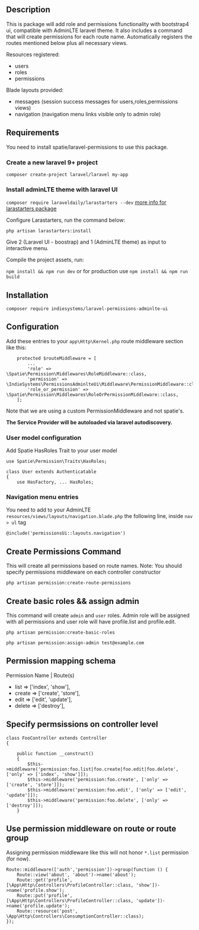 ## Description

This is package will add role and permissions functionality with bootstrap4 ui, compatible with AdminLTE laravel theme. It also includes a command that will create permissions for each route name. Automatically registers the routes mentioned below plus all necessary views.

Resources registered:
* users
* roles
* permissions

Blade layouts provided:
* messages (session success messages for users,roles,permissions views)
* navigation (navigation menu links visible only to admin role)

## Requirements

You need to install spatie/laravel-permissions to use this package.

### Create a new laravel 9+ project 

`composer create-project laravel/laravel my-app`

### Install adminLTE theme with laravel UI

`composer require laraveldaily/larastarters --dev`
[more info for larastarters package](https://github.com/LaravelDaily/Larastarters)

Configure Larastarters, run the command below:

`php artisan larastarters:install`

Give 2 (Laravel UI - boostrap) and 1 (AdminLTE theme) as input to interactive menu.

Compile the project assets, run:

`npm install && npm run dev`
or for production use
`npm install && npm run build`


## Installation

`composer require indiesystems/laravel-permissions-adminlte-ui`

## Configuration

Add these entries to your `app\Http\Kernel.php` route middleware section like this:

```
    protected $routeMiddleware = [
		...
        'role' => \Spatie\Permission\Middlewares\RoleMiddleware::class,
        'permission' => \IndieSystems\PermissionsAdminlteUi\Middleware\PermissionMiddleware::class,
        'role_or_permission' => \Spatie\Permission\Middlewares\RoleOrPermissionMiddleware::class,
    ];
```

Note that we are using a custom PermissionMiddleware and not spatie's.

**The Service Provider will be autoloaded via laravel autodiscovery.**

### User model configuration

Add Spatie HasRoles Trait to your user model

```
use Spatie\Permission\Traits\HasRoles;

class User extends Authenticatable
{
    use HasFactory, ... HasRoles;
```

### Navigation menu entries

You need to add to your AdminLTE `resources/views/layouts/navigation.blade.php` the following line, inside `nav > ul` tag

`@include('permissionsUi::layouts.navigation')`

## Create Permissions Command

This will create all permissions based on route names.
Note: You should specify permissions middleware on each controller constructor

`php artisan permission:create-route-permissions`

## Create basic roles && assign admin

This command will create `admin` and `user` roles. Admin role will be assigned with all permissions and user role will have profile.list and profile.edit.

`php artisan permission:create-basic-roles`

`php artisan permission:assign-admin test@example.com`

## Permission mapping schema

Permission Name | Route(s)
* list   => ['index', 'show'],
* create => ['create', 'store'],
* edit   => ['edit', 'update'],
* delete => ['destroy'],

## Specify permsissions on controller level

```
class FooController extends Controller
{

    public function __construct()
    {
        $this->middleware('permission:foo.list|foo.create|foo.edit|foo.delete', ['only' => ['index', 'show']]);
        $this->middleware('permission:foo.create', ['only' => ['create', 'store']]);
        $this->middleware('permission:foo.edit', ['only' => ['edit', 'update']]);
        $this->middleware('permission:foo.delete', ['only' => ['destroy']]);
    }
```


## Use permission middleware on route or route group

Assigning permission middleware like this will not honor `*.list` permission (for now).

```
Route::middleware(['auth','permission'])->group(function () {
    Route::view('about', 'about')->name('about');
    Route::get('profile', [\App\Http\Controllers\ProfileController::class, 'show'])->name('profile.show');
    Route::put('profile', [\App\Http\Controllers\ProfileController::class, 'update'])->name('profile.update');
    Route::resource('post', \App\Http\Controllers\ConsumptionController::class);
});
```